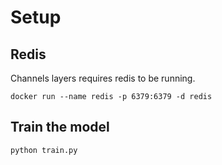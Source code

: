 # Setup

## Redis
Channels layers requires redis to be running.
```shell
docker run --name redis -p 6379:6379 -d redis
```

## Train the model

```
python train.py
```
